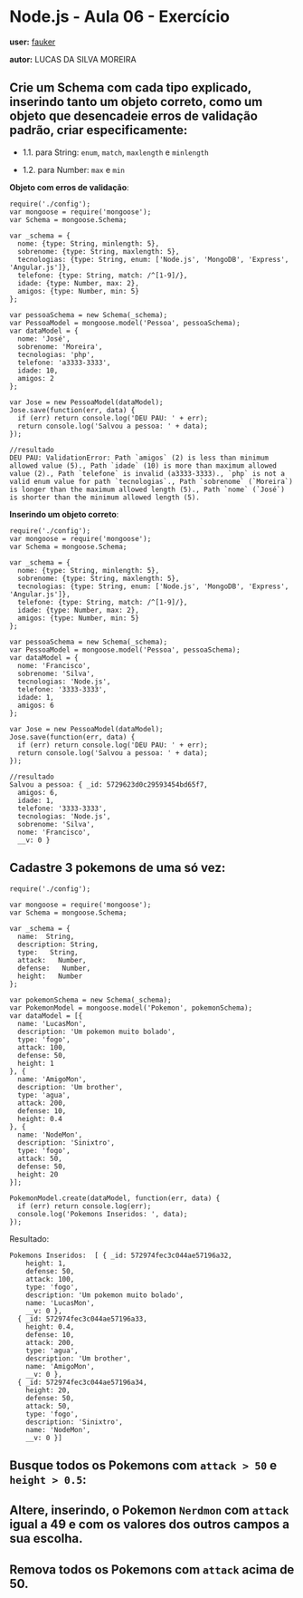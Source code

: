 # Node.js - Aula 06 - Exercício

**user:** [fauker](http://github.com/fauker)

**autor:** LUCAS DA SILVA MOREIRA


## Crie um Schema com cada tipo explicado, inserindo tanto um objeto correto, como um objeto que desencadeie erros de validação padrão, criar especificamente:

* 1.1. para String: `enum`, `match`, `maxlength` e `minlength`

* 1.2.  para Number: `max` e `min`

**Objeto com erros de validação**:

```
require('./config');
var mongoose = require('mongoose');
var Schema = mongoose.Schema;

var _schema = {
  nome: {type: String, minlength: 5},
  sobrenome: {type: String, maxlength: 5},
  tecnologias: {type: String, enum: ['Node.js', 'MongoDB', 'Express', 'Angular.js']},
  telefone: {type: String, match: /^[1-9]/},
  idade: {type: Number, max: 2},
  amigos: {type: Number, min: 5}
};

var pessoaSchema = new Schema(_schema);
var PessoaModel = mongoose.model('Pessoa', pessoaSchema);
var dataModel = {
  nome: 'José',
  sobrenome: 'Moreira',
  tecnologias: 'php',
  telefone: 'a3333-3333',
  idade: 10,
  amigos: 2
};

var Jose = new PessoaModel(dataModel);
Jose.save(function(err, data) {
  if (err) return console.log('DEU PAU: ' + err);
  return console.log('Salvou a pessoa: ' + data);
});

//resultado
DEU PAU: ValidationError: Path `amigos` (2) is less than minimum allowed value (5)., Path `idade` (10) is more than maximum allowed value (2)., Path `telefone` is invalid (a3333-3333)., `php` is not a valid enum value for path `tecnologias`., Path `sobrenome` (`Moreira`) is longer than the maximum allowed length (5)., Path `nome` (`José`) is shorter than the minimum allowed length (5).
```

**Inserindo um objeto correto**:

```
require('./config');
var mongoose = require('mongoose');
var Schema = mongoose.Schema;

var _schema = {
  nome: {type: String, minlength: 5},
  sobrenome: {type: String, maxlength: 5},
  tecnologias: {type: String, enum: ['Node.js', 'MongoDB', 'Express', 'Angular.js']},
  telefone: {type: String, match: /^[1-9]/},
  idade: {type: Number, max: 2},
  amigos: {type: Number, min: 5}
};

var pessoaSchema = new Schema(_schema);
var PessoaModel = mongoose.model('Pessoa', pessoaSchema);
var dataModel = {
  nome: 'Francisco',
  sobrenome: 'Silva',
  tecnologias: 'Node.js',
  telefone: '3333-3333',
  idade: 1,
  amigos: 6
};

var Jose = new PessoaModel(dataModel);
Jose.save(function(err, data) {
  if (err) return console.log('DEU PAU: ' + err);
  return console.log('Salvou a pessoa: ' + data);
});

//resultado
Salvou a pessoa: { _id: 5729623d0c29593454bd65f7,
  amigos: 6,
  idade: 1,
  telefone: '3333-3333',
  tecnologias: 'Node.js',
  sobrenome: 'Silva',
  nome: 'Francisco',
  __v: 0 }
```

## Cadastre 3 pokemons **de uma só vez**:

```
require('./config');

var mongoose = require('mongoose');
var Schema = mongoose.Schema;

var _schema = {
  name:  String,
  description: String,
  type:   String,
  attack:   Number,
  defense:   Number,
  height:   Number
};

var pokemonSchema = new Schema(_schema);
var PokemonModel = mongoose.model('Pokemon', pokemonSchema);
var dataModel = [{
  name: 'LucasMon',
  description: 'Um pokemon muito bolado',
  type: 'fogo',
  attack: 100,
  defense: 50,
  height: 1
}, {
  name: 'AmigoMon',
  description: 'Um brother',
  type: 'agua',
  attack: 200,
  defense: 10,
  height: 0.4
}, {
  name: 'NodeMon',
  description: 'Sinixtro',
  type: 'fogo',
  attack: 50,
  defense: 50,
  height: 20
}];

PokemonModel.create(dataModel, function(err, data) {
  if (err) return console.log(err);
  console.log('Pokemons Inseridos: ', data);
});
```

Resultado:

```
Pokemons Inseridos:  [ { _id: 572974fec3c044ae57196a32,
    height: 1,
    defense: 50,
    attack: 100,
    type: 'fogo',
    description: 'Um pokemon muito bolado',
    name: 'LucasMon',
    __v: 0 },
  { _id: 572974fec3c044ae57196a33,
    height: 0.4,
    defense: 10,
    attack: 200,
    type: 'agua',
    description: 'Um brother',
    name: 'AmigoMon',
    __v: 0 },
  { _id: 572974fec3c044ae57196a34,
    height: 20,
    defense: 50,
    attack: 50,
    type: 'fogo',
    description: 'Sinixtro',
    name: 'NodeMon',
    __v: 0 }]
```

## Busque **todos** os Pokemons com `attack > 50` e `height > 0.5`:

## Altere, **inserindo**, o Pokemon `Nerdmon` com `attack` igual a 49 e com os valores dos outros campos a sua escolha.

## Remova **todos** os Pokemons com `attack` **acima de 50**.
